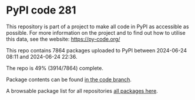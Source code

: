 # PyPI code 281

This repository is part of a project to make all code in PyPI as accessible as possible. For more information 
on the project and to find out how to utilise this data, see the website: https://py-code.org/

This repo contains 7864 packages uploaded to PyPI between 
2024-06-24 08:11 and 2024-06-24 22:36.

The repo is 49% (3914/7864) complete.

Package contents can be found [in the code branch](https://github.com/pypi-data/pypi-mirror-281/tree/code/packages).

A browsable package list for all repositories [all packages here](https://py-code.org/repositories/pypi-mirror-281).


